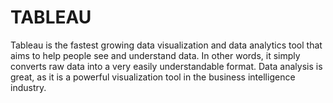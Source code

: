 # TABLEAU
Tableau is the fastest growing data visualization and data analytics tool that aims to help people see and understand data. In other words, it simply converts raw data into a very easily understandable format. Data analysis is great, as it is a powerful visualization tool in the business intelligence industry.
